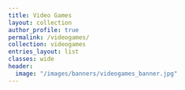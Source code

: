 ```yaml
---
title: Video Games
layout: collection
author_profile: true
permalink: /videogames/
collection: videogames
entries_layout: list
classes: wide
header:
  image: "/images/banners/videogames_banner.jpg"
---
```

